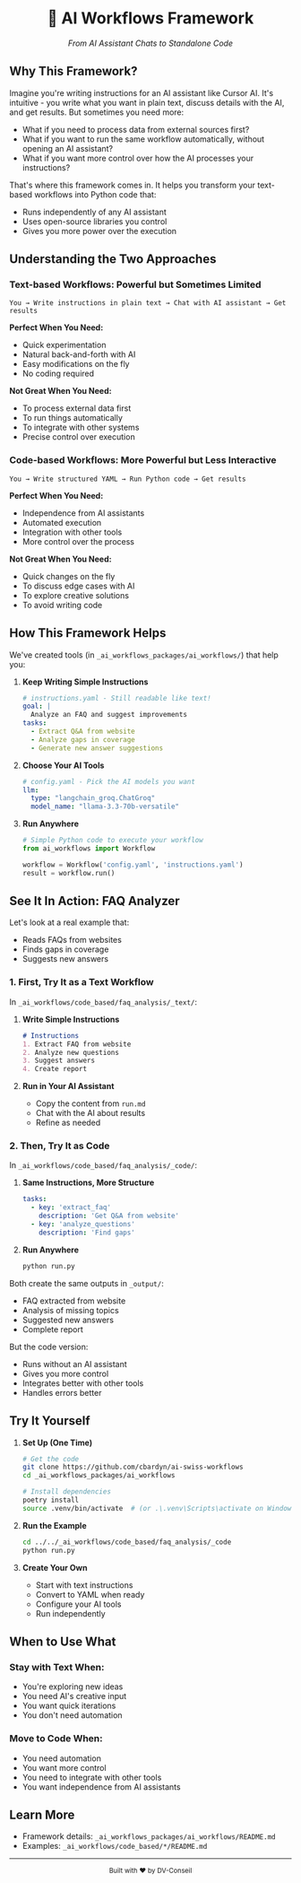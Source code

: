 <div align="center">
  <h1>🤖 AI Workflows Framework</h1>
  <p><i>From AI Assistant Chats to Standalone Code</i></p>
</div>

## Why This Framework?

Imagine you're writing instructions for an AI assistant like Cursor AI. It's intuitive - you write what you want in plain text, discuss details with the AI, and get results. But sometimes you need more:
- What if you need to process data from external sources first?
- What if you want to run the same workflow automatically, without opening an AI assistant?
- What if you want more control over how the AI processes your instructions?

That's where this framework comes in. It helps you transform your text-based workflows into Python code that:
- Runs independently of any AI assistant
- Uses open-source libraries you control
- Gives you more power over the execution

## Understanding the Two Approaches

### Text-based Workflows: Powerful but Sometimes Limited
```
You → Write instructions in plain text → Chat with AI assistant → Get results
```

**Perfect When You Need:**
- Quick experimentation
- Natural back-and-forth with AI
- Easy modifications on the fly
- No coding required

**Not Great When You Need:**
- To process external data first
- To run things automatically
- To integrate with other systems
- Precise control over execution

### Code-based Workflows: More Powerful but Less Interactive
```
You → Write structured YAML → Run Python code → Get results
```

**Perfect When You Need:**
- Independence from AI assistants
- Automated execution
- Integration with other tools
- More control over the process

**Not Great When You Need:**
- Quick changes on the fly
- To discuss edge cases with AI
- To explore creative solutions
- To avoid writing code

## How This Framework Helps

We've created tools (in `_ai_workflows_packages/ai_workflows/`) that help you:

1. **Keep Writing Simple Instructions**
   ```yaml
   # instructions.yaml - Still readable like text!
   goal: |
     Analyze an FAQ and suggest improvements
   tasks:
     - Extract Q&A from website
     - Analyze gaps in coverage
     - Generate new answer suggestions
   ```

2. **Choose Your AI Tools**
   ```yaml
   # config.yaml - Pick the AI models you want
   llm:
     type: "langchain_groq.ChatGroq"
     model_name: "llama-3.3-70b-versatile"
   ```

3. **Run Anywhere**
   ```python
   # Simple Python code to execute your workflow
   from ai_workflows import Workflow
   
   workflow = Workflow('config.yaml', 'instructions.yaml')
   result = workflow.run()
   ```

## See It In Action: FAQ Analyzer

Let's look at a real example that:
- Reads FAQs from websites
- Finds gaps in coverage
- Suggests new answers

### 1. First, Try It as a Text Workflow
In `_ai_workflows/code_based/faq_analysis/_text/`:

1. **Write Simple Instructions**
   ```markdown
   # Instructions
   1. Extract FAQ from website
   2. Analyze new questions
   3. Suggest answers
   4. Create report
   ```

2. **Run in Your AI Assistant**
   - Copy the content from `run.md`
   - Chat with the AI about results
   - Refine as needed

### 2. Then, Try It as Code
In `_ai_workflows/code_based/faq_analysis/_code/`:

1. **Same Instructions, More Structure**
   ```yaml
   tasks:
     - key: 'extract_faq'
       description: 'Get Q&A from website'
     - key: 'analyze_questions'
       description: 'Find gaps'
   ```

2. **Run Anywhere**
   ```bash
   python run.py
   ```

Both create the same outputs in `_output/`:
- FAQ extracted from website
- Analysis of missing topics
- Suggested new answers
- Complete report

But the code version:
- Runs without an AI assistant
- Gives you more control
- Integrates better with other tools
- Handles errors better

## Try It Yourself

1. **Set Up (One Time)**
   ```bash
   # Get the code
   git clone https://github.com/cbardyn/ai-swiss-workflows
   cd _ai_workflows_packages/ai_workflows
   
   # Install dependencies
   poetry install
   source .venv/bin/activate  # (or .\.venv\Scripts\activate on Windows)
   ```

2. **Run the Example**
   ```bash
   cd ../../_ai_workflows/code_based/faq_analysis/_code
   python run.py
   ```

3. **Create Your Own**
   - Start with text instructions
   - Convert to YAML when ready
   - Configure your AI tools
   - Run independently

## When to Use What

### Stay with Text When:
- You're exploring new ideas
- You need AI's creative input
- You want quick iterations
- You don't need automation

### Move to Code When:
- You need automation
- You want more control
- You need to integrate with other tools
- You want independence from AI assistants

## Learn More
- Framework details: `_ai_workflows_packages/ai_workflows/README.md`
- Examples: `_ai_workflows/code_based/*/README.md`

---

<div align="center">
  <sub>Built with ❤️ by DV-Conseil</sub>
</div>
